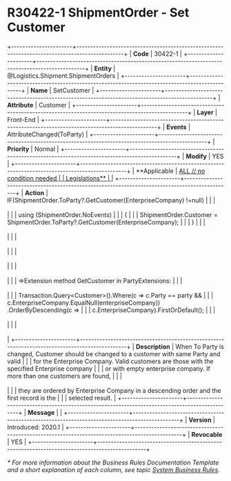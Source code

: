 ﻿---
erp.type: front-end-business-rule
erp.entity: Logistics.Shipment.ShipmentOrders
---

# R30422-1 ShipmentOrder - Set Customer
+----------------------+-----------------------------------------------------------------------------------------------+
| **Code**             | 30422-1                                                                                       |
+----------------------+-----------------------------------------------------------------------------------------------+
| **Entity**           | @Logistics.Shipment.ShipmentOrders                                                            |
+----------------------+-----------------------------------------------------------------------------------------------+
| **Name**             | SetCustomer                                                                                   |
+----------------------+-----------------------------------------------------------------------------------------------+
| **Attribute**        | Customer                                                                                      |
+----------------------+-----------------------------------------------------------------------------------------------+
| **Layer**            | Front-End                                                                                     |
+----------------------+-----------------------------------------------------------------------------------------------+
| **Events**           | AttributeChanged(ToParty)                                                                     |
+----------------------+-----------------------------------------------------------------------------------------------+
| **Priority**         | Normal                                                                                        |
+----------------------+-----------------------------------------------------------------------------------------------+
| **Modify**           | YES                                                                                           |
+----------------------+-----------------------------------------------------------------------------------------------+
| **Applicable         | [ALL // no condition needed                                                                   |
| Legislations**       | ](xref:applicable-legislations)                                                               |
+----------------------+-----------------------------------------------------------------------------------------------+
| **Action**           | IF(ShipmentOrder.ToParty?.GetCustomer(EnterpriseCompany) !=null)                              |
|                      | <br/><br/>                                                                                    |
|                      | using (ShipmentOrder.NoEvents)                                                                |
|                      | {                                                                                             |
|                      | ShipmentOrder.Customer = ShipmentOrder.ToParty?.GetCustomer(EnterpriseCompany);               |
|                      | }                                                                                             |
|                      | <br/><br/>                                                                                    |
|                      | <br/><br/>                                                                                    |
|                      | <br/><br/>                                                                                    |
|                      | <br/><br/>                                                                                    |
|                      | =\>Extension method GetCustomer in PartyExtensions:                                           |
|                      | <br/><br/>                                                                                    |
|                      | Transaction.Query\<Customer\>().Where(c =\> c.Party == party &&                               |
|                      | c.EnterpriseCompany.EqualNull(enterpriseCompany)) .OrderByDescending(c =\>                    |
|                      | c.EnterpriseCompany).FirstOrDefault();                                                        |
|                      | <br/><br/>                                                                                    |
|                      | <br/><br/>                                                                                    |
+----------------------+-----------------------------------------------------------------------------------------------+
| **Description**      | When To Party is changed, Customer should be changed to a customer with same Party and valid  |
|                      | for the Enterprise Company. Valid customers are those with the specified Enterprise company   |
|                      | or with empty enterprise company. If more than one customers are found,                       |
|                      | <br/><br/>                                                                                    |
|                      | they are ordered by Enterprise Company in a descending order and the first record is the      |
|                      | selected result.                                                                              |
+----------------------+-----------------------------------------------------------------------------------------------+
| **Message**          |                                                                                               |
+----------------------+-----------------------------------------------------------------------------------------------+
| **Version**          | Introduced: 2020.1                                                                            |
+----------------------+-----------------------------------------------------------------------------------------------+
| **Revocable**        | YES                                                                                           |
+----------------------+-----------------------------------------------------------------------------------------------+

*\* For more information about the Business Rules Documentation Template and a short explanation of each column, see
topic [System Business Rules](../templates/template-description-system-business-rules.md).*
